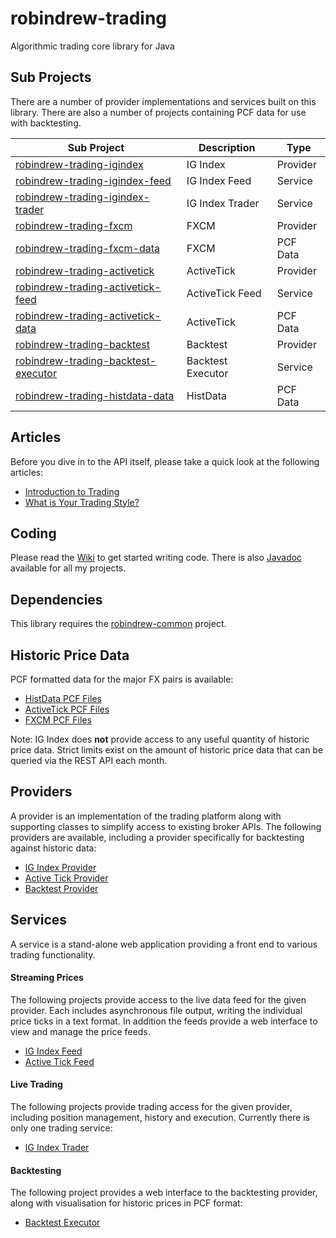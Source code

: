 # robindrew-trading
Algorithmic trading core library for Java

## Sub Projects
There are a number of provider implementations and services built on this library. There are also a number of projects containing PCF data for use with backtesting.

Sub Project | Description | Type
------------ | ------------- | -------------
[robindrew-trading-igindex](https://github.com/robindrew/robindrew-trading-igindex) | IG Index | Provider 
[robindrew-trading-igindex-feed](https://github.com/robindrew/robindrew-trading-igindex-feed) | IG Index Feed | Service
[robindrew-trading-igindex-trader](https://github.com/robindrew/robindrew-trading-igindex-trader) | IG Index Trader | Service
[robindrew-trading-fxcm](https://github.com/robindrew/robindrew-trading-fxcm) | FXCM | Provider
[robindrew-trading-fxcm-data](https://github.com/robindrew/robindrew-trading-fxcm-data) | FXCM | PCF Data
[robindrew-trading-activetick](https://github.com/robindrew/robindrew-trading-activetick) | ActiveTick | Provider
[robindrew-trading-activetick-feed](https://github.com/robindrew/robindrew-trading-activetick-feed) | ActiveTick Feed | Service
[robindrew-trading-activetick-data](https://github.com/robindrew/robindrew-trading-activetick-data) | ActiveTick | PCF Data
[robindrew-trading-backtest](https://github.com/robindrew/robindrew-trading-backtest) | Backtest | Provider
[robindrew-trading-backtest-executor](https://github.com/robindrew/robindrew-trading-backtest-executor) | Backtest Executor | Service
[robindrew-trading-histdata-data](https://github.com/robindrew/robindrew-trading-histdata-data) | HistData | PCF Data

## Articles
Before you dive in to the API itself, please take a quick look at the following articles:
* [Introduction to Trading](https://github.com/robindrew/robindrew-trading/wiki/Article:-Introduction-to-Trading)
* [What is Your Trading Style?](https://github.com/robindrew/robindrew-trading/wiki/Article:-What-is-Your-Trading-Style%3F)

## Coding
Please read the [Wiki](https://github.com/robindrew/robindrew-trading/wiki) to get started writing code.
There is also [Javadoc](https://htmlpreview.github.io/?https://raw.githubusercontent.com/robindrew/robindrew-javadoc/master/docs/index.html?overview-summary.html) available for all my projects.

## Dependencies
This library requires the [robindrew-common](https://github.com/robindrew/robindrew-common) project.

## Historic Price Data
PCF formatted data for the major FX pairs is available:
* [HistData PCF Files](https://github.com/robindrew/robindrew-trading-histdata-data)
* [ActiveTick PCF Files](https://github.com/robindrew/robindrew-trading-activetick-data)
* [FXCM PCF Files](https://github.com/robindrew/robindrew-trading-fxcm-data)

Note: IG Index does **not** provide access to any useful quantity of historic price data. Strict limits exist on the amount of historic price data that can be queried via the REST API each month.

## Providers
A provider is an implementation of the trading platform along with supporting classes to simplify access to existing broker APIs.
The following providers are available, including a provider specifically for backtesting against historic data:
* [IG Index Provider](https://github.com/robindrew/robindrew-trading-igindex)
* [Active Tick Provider](https://github.com/robindrew/robindrew-trading-activetick)
* [Backtest Provider](https://github.com/robindrew/robindrew-trading-backtest)

## Services
A service is a stand-alone web application providing a front end to various trading functionality.

#### Streaming Prices
The following projects provide access to the live data feed for the given provider. Each includes asynchronous file output, writing the individual price ticks in a text format. In addition the feeds provide a web interface to view and manage the price feeds.
* [IG Index Feed](https://github.com/robindrew/robindrew-trading-igindex-feed)
* [Active Tick Feed](https://github.com/robindrew/robindrew-trading-activetick-feed)

#### Live Trading
The following projects provide trading access for the given provider, including position management, history and execution. Currently there is only one trading service:
* [IG Index Trader](https://github.com/robindrew/robindrew-trading/wiki/Service:-IG-Index-Trader)

#### Backtesting
The following project provides a web interface to the backtesting provider, along with visualisation for historic prices in PCF format:
* [Backtest Executor](https://github.com/robindrew/robindrew-trading-backtest-executor)
